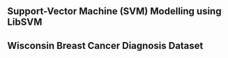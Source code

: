 ## Support-Vector Machine (SVM) Modelling using LibSVM


## Wisconsin Breast Cancer Diagnosis Dataset

